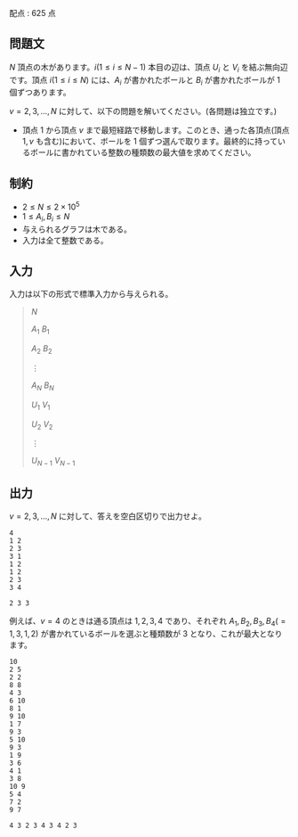 配点 : $625$ 点

## 問題文

$N$ 頂点の木があります。$i(1 \le i \le N-1)$ 本目の辺は、頂点 $U_i$ と $V_i$ を結ぶ無向辺です。頂点 $i(1 \le i \le N)$ には、$A_i$ が書かれたボールと $B_i$ が書かれたボールが $1$ 個ずつあります。

$v = 2,3,\dots,N$ に対して、以下の問題を解いてください。(各問題は独立です。)

- 頂点 $1$ から頂点 $v$ まで最短経路で移動します。このとき、通った各頂点(頂点 $1,v$ も含む)において、ボールを $1$ 個ずつ選んで取ります。最終的に持っているボールに書かれている整数の種類数の最大値を求めてください。

## 制約

- $2 \le N \le 2 \times 10^5$
- $1 \le A_i,B_i \le N$
- 与えられるグラフは木である。
- 入力は全て整数である。

## 入力

入力は以下の形式で標準入力から与えられる。

> $N$
> 
> $A_1$ $B_1$
> 
> $A_2$ $B_2$
> 
> $\vdots$
> 
> $A_N$ $B_N$
> 
> $U_1$ $V_1$
> 
> $U_2$ $V_2$
> 
> $\vdots$
> 
> $U_{N-1}$ $V_{N-1}$

## 出力

$v=2,3,\dots,N$ に対して、答えを空白区切りで出力せよ。

```input1
4
1 2
2 3
3 1
1 2
1 2
2 3
3 4
```

```output1
2 3 3
```

例えば、$v=4$ のときは通る頂点は $1,2,3,4$ であり、それぞれ $A_1,B_2,B_3,B_4(=1,3,1,2)$ が書かれているボールを選ぶと種類数が $3$ となり、これが最大となります。

```input2
10
2 5
2 2
8 8
4 3
6 10
8 1
9 10
1 7
9 3
5 10
9 3
1 9
3 6
4 1
3 8
10 9
5 4
7 2
9 7
```

```output2
4 3 2 3 4 3 4 2 3
```